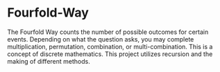 # Fourfold-Way
The Fourfold Way counts the number of possible outcomes for certain events. Depending on what the question asks, you may complete multiplication, permutation, combination, or multi-combination. This is a concept of discrete mathematics.
This project utilizes recursion and the making of different methods.
